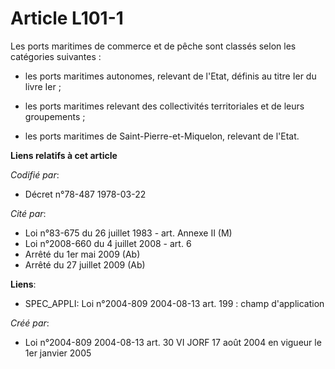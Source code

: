 # Article L101-1

Les ports maritimes de commerce et de pêche sont classés selon les catégories suivantes :

- les ports maritimes autonomes, relevant de l'Etat, définis au titre Ier du livre Ier ;

- les ports maritimes relevant des collectivités territoriales et de leurs groupements ;

- les ports maritimes de Saint-Pierre-et-Miquelon, relevant de l'Etat.

**Liens relatifs à cet article**

_Codifié par_:

  - Décret n°78-487 1978-03-22

_Cité par_:

  - Loi n°83-675 du 26 juillet 1983 - art. Annexe II (M)
  - Loi n°2008-660 du 4 juillet 2008 - art. 6
  - Arrêté du 1er mai 2009 (Ab)
  - Arrêté du 27 juillet 2009 (Ab)

**Liens**:

  - SPEC_APPLI: Loi n°2004-809 2004-08-13 art. 199 : champ d'application

_Créé par_:

  - Loi n°2004-809 2004-08-13 art. 30 VI JORF 17 août 2004 en vigueur le 1er janvier 2005

